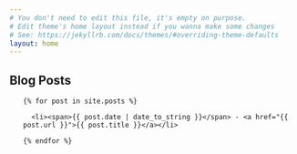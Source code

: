 ```yaml
---
# You don't need to edit this file, it's empty on purpose.
# Edit theme's home layout instead if you wanna make some changes
# See: https://jekyllrb.com/docs/themes/#overriding-theme-defaults
layout: home
---
```


<div id="posts">

  <h2>Blog Posts</h2>

  <ul>

    {% for post in site.posts %}

      <li><span>{{ post.date | date_to_string }}</span> - <a href="{{ post.url }}">{{ post.title }}</a></li>

    {% endfor %}

  </ul>

</div>